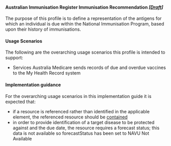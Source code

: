 #### Australian Immunisation Register Immunisation Recommendation  *[[Draft](http://hl7.org/fhir/stu3/valueset-publication-status.html)]*
The purpose of this profile is to define a representation of the antigens for which an individual is due within the National Immunisation Program, based upon their history of immunisations.

#### Usage Scenarios
The following are the overarching usage scenarios this profile is intended to support:
* Services Australia Medicare sends records of due and overdue vaccines to the My Health Record system

#### Implementation guidance
For the overarching usage scenarios in this implementation guide it is expected that:
* if a resource is referenced rather than identified in the applicable element, the referenced resource should be [contained](https://www.hl7.org/fhir/STU3/references.html#contained)
* in order to provide identification of a target disease to be protected against and the due date, the resource requires a forecast status; this data is not available so forecastStatus has been set to NAVU Not Available

